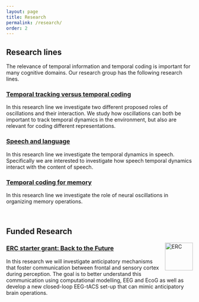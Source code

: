 ```yaml
---
layout: page
title: Research
permalink: /research/
order: 2
---
```


## Research lines

The relevance of temporal information and temporal coding is important for many cognitive domains. Our research group has the following research lines.
### [Temporal tracking versus temporal coding](/main/research/lines/2022/01/24/tracking-versus-coding.html)

In this research line we investigate two different proposed roles of oscillations and their interaction. We study how oscillations can both be important to track temporal dynamics in the environment, but also are relevant for coding different representations.

### [Speech and language](/main/research/lines/2022/01/24/speech-and-language.html)

In this research line we investigate the temporal dynamics in speech. Specifically we are interested to investigate how speech temporal dynamics interact with the content of speech.

### [Temporal coding for memory](/main/research/lines/2022/01/24/coding-for-memory.html)

In this research line we investigate the role of neural oscillations in organizing memory operations.

<br>

## Funded Research

<img src="{{ site.baseurl }}/assets/images/European_Research_Council_logo.png" title="ERC" alt="ERC" width="75" align=right style="padding-left:10pt; padding-bottom:10pt"/>

### [ERC starter grant: Back to the Future](/main/research/lines/2023/01/24/back-to-the-future.html)

In this research we will investigate anticipatory mechanisms that foster communication between frontal and sensory cortex during perception. The goal is to better understand this communication using computational modelling, EEG and EcoG as well as develop a new closed-loop EEG-tACS set-up that can mimic anticipatory brain operations.

<br>